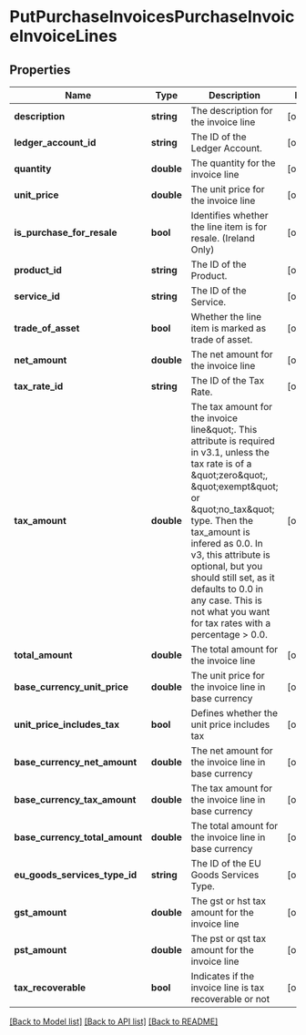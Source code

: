 # PutPurchaseInvoicesPurchaseInvoiceInvoiceLines

## Properties
Name | Type | Description | Notes
------------ | ------------- | ------------- | -------------
**description** | **string** | The description for the invoice line | [optional] 
**ledger_account_id** | **string** | The ID of the Ledger Account. | [optional] 
**quantity** | **double** | The quantity for the invoice line | [optional] 
**unit_price** | **double** | The unit price for the invoice line | [optional] 
**is_purchase_for_resale** | **bool** | Identifies whether the line item is for resale. (Ireland Only) | [optional] 
**product_id** | **string** | The ID of the Product. | [optional] 
**service_id** | **string** | The ID of the Service. | [optional] 
**trade_of_asset** | **bool** | Whether the line item is marked as trade of asset. | [optional] 
**net_amount** | **double** | The net amount for the invoice line | [optional] 
**tax_rate_id** | **string** | The ID of the Tax Rate. | [optional] 
**tax_amount** | **double** | The tax amount for the invoice line\&quot;. This attribute is required in v3.1, unless the tax rate is of a \&quot;zero\&quot;, \&quot;exempt\&quot; or \&quot;no_tax\&quot; type. Then the tax_amount is infered as 0.0. In v3, this attribute is optional, but you should still set, as it defaults to 0.0 in any case. This is not what you want for tax rates with a percentage &gt; 0.0. | [optional] 
**total_amount** | **double** | The total amount for the invoice line | [optional] 
**base_currency_unit_price** | **double** | The unit price for the invoice line in base currency | [optional] 
**unit_price_includes_tax** | **bool** | Defines whether the unit price includes tax | [optional] 
**base_currency_net_amount** | **double** | The net amount for the invoice line in base currency | [optional] 
**base_currency_tax_amount** | **double** | The tax amount for the invoice line in base currency | [optional] 
**base_currency_total_amount** | **double** | The total amount for the invoice line in base currency | [optional] 
**eu_goods_services_type_id** | **string** | The ID of the EU Goods Services Type. | [optional] 
**gst_amount** | **double** | The gst or hst tax amount for the invoice line | [optional] 
**pst_amount** | **double** | The pst or qst tax amount for the invoice line | [optional] 
**tax_recoverable** | **bool** | Indicates if the invoice line is tax recoverable or not | [optional] 

[[Back to Model list]](../README.md#documentation-for-models) [[Back to API list]](../README.md#documentation-for-api-endpoints) [[Back to README]](../README.md)


